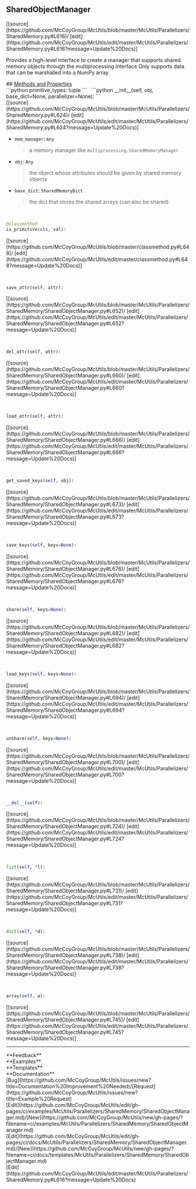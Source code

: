 ## <a id="McUtils.Parallelizers.SharedMemory.SharedObjectManager">SharedObjectManager</a> 

<div class="docs-source-link" markdown="1">
[[source](https://github.com/McCoyGroup/McUtils/blob/master/McUtils/Parallelizers/SharedMemory.py#L616)/
[edit](https://github.com/McCoyGroup/McUtils/edit/master/McUtils/Parallelizers/SharedMemory.py#L616?message=Update%20Docs)]
</div>

Provides a high-level interface to create a manager
that supports shared memory objects through the multiprocessing
interface
Only supports data that can be marshalled into a NumPy array.







<div class="collapsible-section">
 <div class="collapsible-section collapsible-section-header" markdown="1">
## <a class="collapse-link" data-toggle="collapse" href="#methods" markdown="1"> Methods and Properties</a> <a class="float-right" data-toggle="collapse" href="#methods"><i class="fa fa-chevron-down"></i></a>
 </div>
 <div class="collapsible-section collapsible-section-body collapse show" id="methods" markdown="1">
 ```python
primitive_types: tuple
```
<a id="McUtils.Parallelizers.SharedMemory.SharedObjectManager.__init__" class="docs-object-method">&nbsp;</a> 
```python
__init__(self, obj, base_dict=None, parallelizer=None): 
```
<div class="docs-source-link" markdown="1">
[[source](https://github.com/McCoyGroup/McUtils/blob/master/McUtils/Parallelizers/SharedMemory.py#L624)/
[edit](https://github.com/McCoyGroup/McUtils/edit/master/McUtils/Parallelizers/SharedMemory.py#L624?message=Update%20Docs)]
</div>

  - `mem_manager`: `Any`
    > a memory manager like `multiprocessing.SharedMemoryManager`
  - `obj`: `Any`
    > the object whose attributes should be given by shared memory objects
  - `base_dict`: `SharedMemoryDict`
    > the dict that stores the shared arrays (can also be shared)


<a id="McUtils.Parallelizers.SharedMemory.SharedObjectManager.is_primitive" class="docs-object-method">&nbsp;</a> 
```python
@classmethod
is_primitive(cls, val): 
```
<div class="docs-source-link" markdown="1">
[[source](https://github.com/McCoyGroup/McUtils/blob/master/classmethod.py#L648)/
[edit](https://github.com/McCoyGroup/McUtils/edit/master/classmethod.py#L648?message=Update%20Docs)]
</div>


<a id="McUtils.Parallelizers.SharedMemory.SharedObjectManager.save_attr" class="docs-object-method">&nbsp;</a> 
```python
save_attr(self, attr): 
```
<div class="docs-source-link" markdown="1">
[[source](https://github.com/McCoyGroup/McUtils/blob/master/McUtils/Parallelizers/SharedMemory/SharedObjectManager.py#L652)/
[edit](https://github.com/McCoyGroup/McUtils/edit/master/McUtils/Parallelizers/SharedMemory/SharedObjectManager.py#L652?message=Update%20Docs)]
</div>


<a id="McUtils.Parallelizers.SharedMemory.SharedObjectManager.del_attr" class="docs-object-method">&nbsp;</a> 
```python
del_attr(self, attr): 
```
<div class="docs-source-link" markdown="1">
[[source](https://github.com/McCoyGroup/McUtils/blob/master/McUtils/Parallelizers/SharedMemory/SharedObjectManager.py#L660)/
[edit](https://github.com/McCoyGroup/McUtils/edit/master/McUtils/Parallelizers/SharedMemory/SharedObjectManager.py#L660?message=Update%20Docs)]
</div>


<a id="McUtils.Parallelizers.SharedMemory.SharedObjectManager.load_attr" class="docs-object-method">&nbsp;</a> 
```python
load_attr(self, attr): 
```
<div class="docs-source-link" markdown="1">
[[source](https://github.com/McCoyGroup/McUtils/blob/master/McUtils/Parallelizers/SharedMemory/SharedObjectManager.py#L666)/
[edit](https://github.com/McCoyGroup/McUtils/edit/master/McUtils/Parallelizers/SharedMemory/SharedObjectManager.py#L666?message=Update%20Docs)]
</div>


<a id="McUtils.Parallelizers.SharedMemory.SharedObjectManager.get_saved_keys" class="docs-object-method">&nbsp;</a> 
```python
get_saved_keys(self, obj): 
```
<div class="docs-source-link" markdown="1">
[[source](https://github.com/McCoyGroup/McUtils/blob/master/McUtils/Parallelizers/SharedMemory/SharedObjectManager.py#L673)/
[edit](https://github.com/McCoyGroup/McUtils/edit/master/McUtils/Parallelizers/SharedMemory/SharedObjectManager.py#L673?message=Update%20Docs)]
</div>


<a id="McUtils.Parallelizers.SharedMemory.SharedObjectManager.save_keys" class="docs-object-method">&nbsp;</a> 
```python
save_keys(self, keys=None): 
```
<div class="docs-source-link" markdown="1">
[[source](https://github.com/McCoyGroup/McUtils/blob/master/McUtils/Parallelizers/SharedMemory/SharedObjectManager.py#L676)/
[edit](https://github.com/McCoyGroup/McUtils/edit/master/McUtils/Parallelizers/SharedMemory/SharedObjectManager.py#L676?message=Update%20Docs)]
</div>


<a id="McUtils.Parallelizers.SharedMemory.SharedObjectManager.share" class="docs-object-method">&nbsp;</a> 
```python
share(self, keys=None): 
```
<div class="docs-source-link" markdown="1">
[[source](https://github.com/McCoyGroup/McUtils/blob/master/McUtils/Parallelizers/SharedMemory/SharedObjectManager.py#L682)/
[edit](https://github.com/McCoyGroup/McUtils/edit/master/McUtils/Parallelizers/SharedMemory/SharedObjectManager.py#L682?message=Update%20Docs)]
</div>


<a id="McUtils.Parallelizers.SharedMemory.SharedObjectManager.load_keys" class="docs-object-method">&nbsp;</a> 
```python
load_keys(self, keys=None): 
```
<div class="docs-source-link" markdown="1">
[[source](https://github.com/McCoyGroup/McUtils/blob/master/McUtils/Parallelizers/SharedMemory/SharedObjectManager.py#L694)/
[edit](https://github.com/McCoyGroup/McUtils/edit/master/McUtils/Parallelizers/SharedMemory/SharedObjectManager.py#L694?message=Update%20Docs)]
</div>


<a id="McUtils.Parallelizers.SharedMemory.SharedObjectManager.unshare" class="docs-object-method">&nbsp;</a> 
```python
unshare(self, keys=None): 
```
<div class="docs-source-link" markdown="1">
[[source](https://github.com/McCoyGroup/McUtils/blob/master/McUtils/Parallelizers/SharedMemory/SharedObjectManager.py#L700)/
[edit](https://github.com/McCoyGroup/McUtils/edit/master/McUtils/Parallelizers/SharedMemory/SharedObjectManager.py#L700?message=Update%20Docs)]
</div>


<a id="McUtils.Parallelizers.SharedMemory.SharedObjectManager.__del__" class="docs-object-method">&nbsp;</a> 
```python
__del__(self): 
```
<div class="docs-source-link" markdown="1">
[[source](https://github.com/McCoyGroup/McUtils/blob/master/McUtils/Parallelizers/SharedMemory/SharedObjectManager.py#L724)/
[edit](https://github.com/McCoyGroup/McUtils/edit/master/McUtils/Parallelizers/SharedMemory/SharedObjectManager.py#L724?message=Update%20Docs)]
</div>


<a id="McUtils.Parallelizers.SharedMemory.SharedObjectManager.list" class="docs-object-method">&nbsp;</a> 
```python
list(self, *l): 
```
<div class="docs-source-link" markdown="1">
[[source](https://github.com/McCoyGroup/McUtils/blob/master/McUtils/Parallelizers/SharedMemory/SharedObjectManager.py#L731)/
[edit](https://github.com/McCoyGroup/McUtils/edit/master/McUtils/Parallelizers/SharedMemory/SharedObjectManager.py#L731?message=Update%20Docs)]
</div>


<a id="McUtils.Parallelizers.SharedMemory.SharedObjectManager.dict" class="docs-object-method">&nbsp;</a> 
```python
dict(self, *d): 
```
<div class="docs-source-link" markdown="1">
[[source](https://github.com/McCoyGroup/McUtils/blob/master/McUtils/Parallelizers/SharedMemory/SharedObjectManager.py#L738)/
[edit](https://github.com/McCoyGroup/McUtils/edit/master/McUtils/Parallelizers/SharedMemory/SharedObjectManager.py#L738?message=Update%20Docs)]
</div>


<a id="McUtils.Parallelizers.SharedMemory.SharedObjectManager.array" class="docs-object-method">&nbsp;</a> 
```python
array(self, a): 
```
<div class="docs-source-link" markdown="1">
[[source](https://github.com/McCoyGroup/McUtils/blob/master/McUtils/Parallelizers/SharedMemory/SharedObjectManager.py#L745)/
[edit](https://github.com/McCoyGroup/McUtils/edit/master/McUtils/Parallelizers/SharedMemory/SharedObjectManager.py#L745?message=Update%20Docs)]
</div>
 </div>
</div>












---


<div markdown="1" class="text-secondary">
<div class="container">
  <div class="row">
   <div class="col" markdown="1">
**Feedback**   
</div>
   <div class="col" markdown="1">
**Examples**   
</div>
   <div class="col" markdown="1">
**Templates**   
</div>
   <div class="col" markdown="1">
**Documentation**   
</div>
   <div class="col" markdown="1">
   
</div>
   <div class="col" markdown="1">
   
</div>
   <div class="col" markdown="1">
   
</div>
</div>
  <div class="row">
   <div class="col" markdown="1">
[Bug](https://github.com/McCoyGroup/McUtils/issues/new?title=Documentation%20Improvement%20Needed)/[Request](https://github.com/McCoyGroup/McUtils/issues/new?title=Example%20Request)   
</div>
   <div class="col" markdown="1">
[Edit](https://github.com/McCoyGroup/McUtils/edit/gh-pages/ci/examples/McUtils/Parallelizers/SharedMemory/SharedObjectManager.md)/[New](https://github.com/McCoyGroup/McUtils/new/gh-pages/?filename=ci/examples/McUtils/Parallelizers/SharedMemory/SharedObjectManager.md)   
</div>
   <div class="col" markdown="1">
[Edit](https://github.com/McCoyGroup/McUtils/edit/gh-pages/ci/docs/McUtils/Parallelizers/SharedMemory/SharedObjectManager.md)/[New](https://github.com/McCoyGroup/McUtils/new/gh-pages/?filename=ci/docs/templates/McUtils/Parallelizers/SharedMemory/SharedObjectManager.md)   
</div>
   <div class="col" markdown="1">
[Edit](https://github.com/McCoyGroup/McUtils/edit/master/McUtils/Parallelizers/SharedMemory.py#L616?message=Update%20Docs)   
</div>
   <div class="col" markdown="1">
   
</div>
   <div class="col" markdown="1">
   
</div>
   <div class="col" markdown="1">
   
</div>
</div>
</div>
</div>